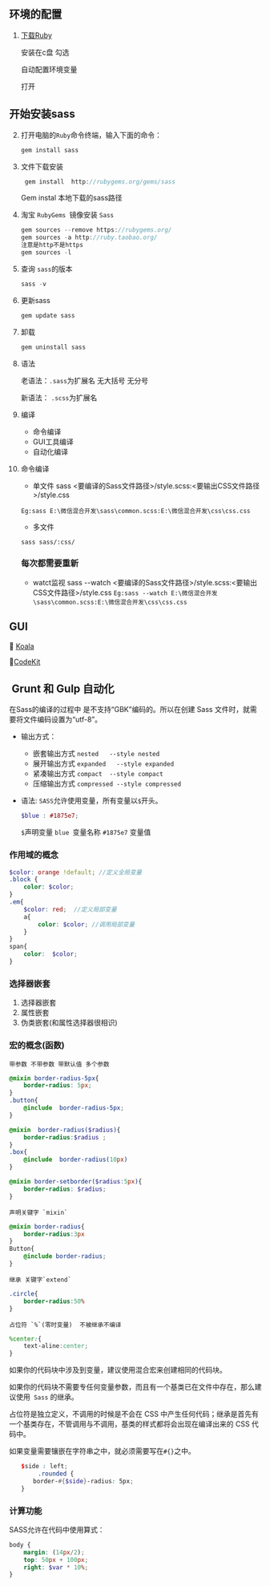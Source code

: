 ## 环境的配置
1.  [下载Ruby](http://rubyinstaller.org/downloads)

	安装在c盘  勾选

	自动配置环境变量

	打开
	
## 开始安装sass
2. 打开电脑的`Ruby`命令终端，输入下面的命令：

	```c
	gem install sass
	```
3. 文件下载安装
	```c
	 gem install  http://rubygems.org/gems/sass
	```
	Gem instal  本地下载的sass路径

4. 淘宝 `RubyGems `镜像安装 `Sass`

	```c
	gem sources --remove https://rubygems.org/
	gem sources -a http://ruby.taobao.org/ 
	注意是http不是https
	gem sources -l
	```

5. 查询 `sass`的版本

	```c
	sass -v
	```
6. 更新sass

	```c
	gem update sass
	```
	
7. 卸载

	```c
	gem uninstall sass
	```

8. 语法

	老语法：`.sass`为扩展名      无大括号 无分号 
  
	新语法： `.scss`为扩展名 

9. 编译
	* 命令编译
	* GUI工具编译
	* 自动化编译

10. 命令编译
	* 单文件
	sass <要编译的Sass文件路径>/style.scss:<要输出CSS文件路径>/style.css
	
	`Eg:sass E:\微信混合开发\sass\common.scss:E:\微信混合开发\css\css.css`
	
	* 多文件
	
	`sass sass/:css/`
	
	### 每次都需要重新
	- watct监视
sass --watch <要编译的Sass文件路径>/style.scss:<要输出CSS文件路径>/style.css
`Eg:sass --watch E:\微信混合开发\sass\common.scss:E:\微信混合开发\css\css.css`

## GUI

 [Koala](http://www.w3cplus.com/preprocessor/sass-gui-tool-koala.html) 

[CodeKit](http://www.w3cplus.com/preprocessor/sass-gui-tool-codekit.html)

##  Grunt 和 Gulp 自动化

在Sass的编译的过程中 是不支持“GBK”编码的。所以在创建 Sass 文件时，就需要将文件编码设置为“utf-8”。

- 输出方式：
  - 嵌套输出方式 `nested   --style nested`
  - 展开输出方式 `expanded   --style expanded`
  - 紧凑输出方式  `compact  --style compact`
  - 压缩输出方式 `compressed --style compressed`

- 语法:
 `SASS`允许使用变量，所有变量以`$`开头。
 
	```scss
	$blue : #1875e7;
	```
  
	`$`声明变量 `blue `变量名称 `#1875e7` 变量值

### 作用域的概念

```scss
$color: orange !default; //定义全局变量
.block {
	color: $color;
}
.em{
	$color: red;  //定义局部变量
	a{
		color: $color; //调用局部变量
	}
}
span{
	color:	$color;
}
```

### 选择器嵌套

1. 选择器嵌套
2. 属性嵌套
3. 伪类嵌套(和属性选择器很相识)

### 宏的概念(函数)

	带参数 不带参数 带默认值 多个参数

```scss
@mixin border-radius-5px{
	border-radius: 5px;
}
.button{
	@include  border-radius-5px;
}

@mixin  border-radius($radius){
	border-radius:$radius ;
}
.box{
	@include  border-radius(10px)
}

@mixin border-setborder($radius:5px){
	border-radius: $radius;
}
```

	声明关键字 `mixin`

```scss
@mixin border-radius{
	border-radius:3px
}
Button{
	@include border-radius;
}
```
	继承 关键字`extend`
```scss
.circle{
	border-radius:50%
}
```
	占位符 `%`(零时变量)  不被继承不编译

```scss
%center:{
	text-aline:center;
}
```
如果你的代码块中涉及到变量，建议使用混合宏来创建相同的代码块。

如果你的代码块不需要专任何变量参数，而且有一个基类已在文件中存在，那么建议使用` Sass` 的继承。

占位符是独立定义，不调用的时候是不会在 CSS 中产生任何代码；继承是首先有一个基类存在，不管调用与不调用，基类的样式都将会出现在编译出来的 CSS 代码中。

如果变量需要镶嵌在字符串之中，就必须需要写在`#{}`之中。
```scss
　　$side : left;
		.rounded {
　　　　border-#{$side}-radius: 5px;
　　}
```
### 计算功能
SASS允许在代码中使用算式：

```scss
body {
	margin: (14px/2);
	top: 50px + 100px;
	right: $var * 10%;
}
```
